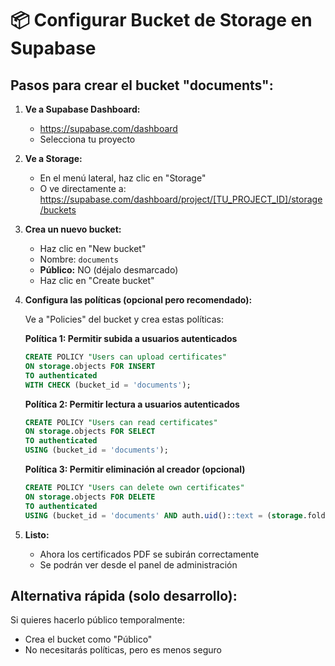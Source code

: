 # 📦 Configurar Bucket de Storage en Supabase

## Pasos para crear el bucket "documents":

1. **Ve a Supabase Dashboard:**
   - https://supabase.com/dashboard
   - Selecciona tu proyecto

2. **Ve a Storage:**
   - En el menú lateral, haz clic en "Storage"
   - O ve directamente a: https://supabase.com/dashboard/project/[TU_PROJECT_ID]/storage/buckets

3. **Crea un nuevo bucket:**
   - Haz clic en "New bucket"
   - Nombre: `documents`
   - **Público:** NO (déjalo desmarcado)
   - Haz clic en "Create bucket"

4. **Configura las políticas (opcional pero recomendado):**

   Ve a "Policies" del bucket y crea estas políticas:

   **Política 1: Permitir subida a usuarios autenticados**
   ```sql
   CREATE POLICY "Users can upload certificates"
   ON storage.objects FOR INSERT
   TO authenticated
   WITH CHECK (bucket_id = 'documents');
   ```

   **Política 2: Permitir lectura a usuarios autenticados**
   ```sql
   CREATE POLICY "Users can read certificates"
   ON storage.objects FOR SELECT
   TO authenticated
   USING (bucket_id = 'documents');
   ```

   **Política 3: Permitir eliminación al creador (opcional)**
   ```sql
   CREATE POLICY "Users can delete own certificates"
   ON storage.objects FOR DELETE
   TO authenticated
   USING (bucket_id = 'documents' AND auth.uid()::text = (storage.foldername(name))[1]);
   ```

5. **Listo:**
   - Ahora los certificados PDF se subirán correctamente
   - Se podrán ver desde el panel de administración

## Alternativa rápida (solo desarrollo):

Si quieres hacerlo público temporalmente:
- Crea el bucket como "Público"
- No necesitarás políticas, pero es menos seguro

